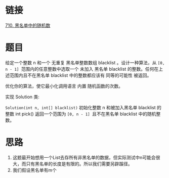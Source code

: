 # 链接
[710. 黑名单中的随机数](https://leetcode.cn/problems/random-pick-with-blacklist/)
# 题目
给定一个整数 n 和一个 无重复 黑名单整数数组 blacklist 。设计一种算法，从 `[0, n - 1] `范围内的任意整数中选取一个 未加入 黑名单 blacklist 的整数。任何在上述范围内且不在黑名单 blacklist 中的整数都应该有 同等的可能性 被返回。

优化你的算法，使它最小化调用语言 内置 随机函数的次数。

实现 Solution 类:

`Solution(int n, int[] blacklist)` 初始化整数 n 和被加入黑名单 blacklist 的整数
int pick() 返回一个范围为 `[0, n - 1] `且不在黑名单 blacklist 中的随机整数。
# 思路
1. 这题最开始想用一个List去存所有非黑名单的数据，但实际测试中n可能会很大，而只有黑名单的长度是有限的。所以我们需要另辟蹊径。
2. 我们假设黑名单有m个